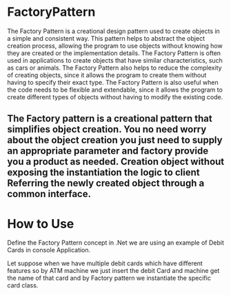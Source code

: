 # FactoryPattern
The Factory Pattern is a creational design pattern used to create objects in a simple and consistent way. This pattern helps to abstract the object creation process, allowing the program to use objects without knowing how they are created or the implementation details. The Factory Pattern is often used in applications to create objects that have similar characteristics, such as cars or animals. The Factory Pattern also helps to reduce the complexity of creating objects, since it allows the program to create them without having to specify their exact type. The Factory Pattern is also useful when the code needs to be flexible and extendable, since it allows the program to create different types of objects without having to modify the existing code.

The Factory pattern is a creational pattern that simplifies object creation. You no need worry about the object creation you just need to supply an appropriate parameter and factory provide you a product as needed.
Creation object without exposing the instantiation the logic to client 
Referring the newly created object through a common interface.
-----------------------------------------------------------------------------------------------------------
# How to Use 

Define the Factory Pattern concept in .Net we are using an example of Debit Cards in console Application.

Let suppose when we have multiple debit cards which have different features so by ATM machine we just insert the debit Card and machine get the name of that card and by Factory pattern we instantiate the specific card class.



